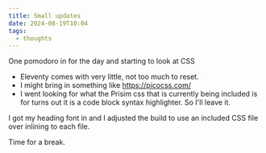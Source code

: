 ```yaml
---
title: Small updates
date: 2024-08-19T10:04
tags:
  - thoughts
---
```


One pomodoro in for the day and starting to look at CSS

* Eleventy comes with very little, not too much to reset.
* I might bring in something like https://picocss.com/
* I went looking for what the Prisim css that is currently being included is for turns out it is a code block syntax highlighter. So I'll leave it.

I got my heading font in and I adjusted the build to use an included CSS file over inlining to each file.

Time for a break.
